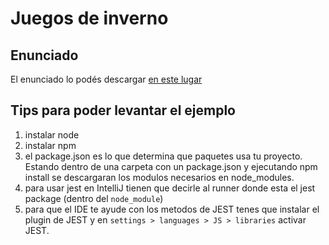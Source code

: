 # Juegos de inverno

## Enunciado

El enunciado lo podés descargar [en este lugar](https://docs.google.com/document/d/1X6hsA9FuhwxJvQio-JBGHx19cae1dxV9BHN-W5vLX8w/edit#heading=h.k2whxqod4zsw)

## Tips para poder levantar el ejemplo

1. instalar node
2. instalar npm
3. el package.json es lo que determina que paquetes usa tu proyecto. Estando dentro de una carpeta con un package.json y ejecutando npm install se descargaran los modulos necesarios en node_modules.
4. para usar jest en IntelliJ tienen que decirle al runner donde esta el jest package (dentro del `node_module`)
5. para que el IDE te ayude con los metodos de JEST tenes que instalar el plugin de JEST y en `settings > languages > JS > libraries` activar JEST.
